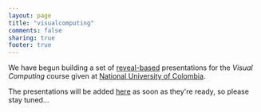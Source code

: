 ```yaml
---
layout: page
title: "visualcomputing"
comments: false
sharing: true
footer: true
---
```


We have begun building a set of [reveal-based](https://github.com/hakimel/reveal.js) presentations for the *Visual Computing* course
given at [National University of Colombia](http://www.disi.unal.edu.co/).

The presentations will be added [here](https://github.com/VisualComputing/) as soon as they're ready, so please stay tuned...
